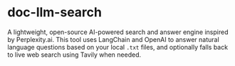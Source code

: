 # doc-llm-search
A lightweight, open-source AI-powered search and answer engine inspired by Perplexity.ai. This tool uses LangChain and OpenAI to answer natural language questions based on your local `.txt` files, and optionally falls back to live web search using Tavily when needed.
